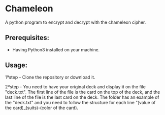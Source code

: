 Chameleon
====
A python program to encrypt and decrypt with the chameleon cipher.

## Prerequisites:
* Having Python3 installed on your machine.

## Usage:
1ºstep - Clone the repository or download it.

2ºstep - You need to have your original deck and display it on the file "deck.txt". The first line of the file is the card on the top of the deck, and the last line of the file is the last card on the deck. The folder has an example of the "deck.txt" and you need to follow the structure for each line "(value of the card)_(suits)-(color of the card).


